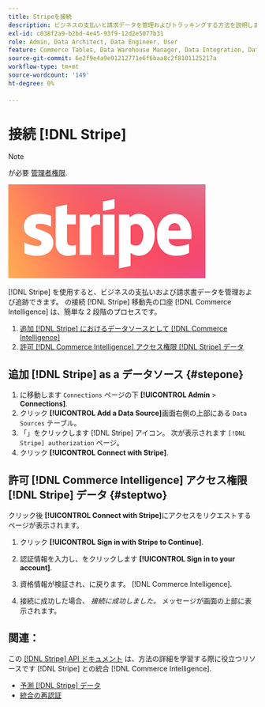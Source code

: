 ```yaml
---
title: Stripeを接続
description: ビジネスの支払いと請求データを管理およびトラッキングする方法を説明します。
exl-id: c038f2a9-b2bd-4e45-93f9-12d2e5077b31
role: Admin, Data Architect, Data Engineer, User
feature: Commerce Tables, Data Warehouse Manager, Data Integration, Data Import/Export
source-git-commit: 6e2f9e4a9e91212771e6f6baa8c2f8101125217a
workflow-type: tm+mt
source-wordcount: '149'
ht-degree: 0%

---
```


# 接続 [!DNL Stripe]

>[!NOTE]
>
>が必要 [管理者権限](../../../administrator/user-management/user-management.md).

![](../../../assets/stripe-logo.png)

[!DNL Stripe] を使用すると、ビジネスの支払いおよび請求書データを管理および追跡できます。 の接続 [!DNL Stripe] 移動先の口座 [!DNL Commerce Intelligence] は、簡単な 2 段階のプロセスです。

1. [追加 [!DNL Stripe] におけるデータソースとして [!DNL Commerce Intelligence]](#stepone)
1. [許可 [!DNL Commerce Intelligence] アクセス権限 [!DNL Stripe] データ](#steptwo)

## 追加 [!DNL Stripe] as a データソース {#stepone}

1. に移動します `Connections` ページの下 **[!UICONTROL Admin** > **Connections]**.
1. クリック **[!UICONTROL Add a Data Source]**&#x200B;画面右側の上部にある `Data Sources` テーブル。
1. 「」をクリックします [!DNL Stripe] アイコン。 次が表示されます `[!DNL Stripe] authorization` ページ。
1. クリック **[!UICONTROL Connect with Stripe]**.

## 許可 [!DNL Commerce Intelligence] アクセス権限 [!DNL Stripe] データ {#steptwo}

クリック後 **[!UICONTROL Connect with Stripe]**&#x200B;にアクセスをリクエストするページが表示されます。

1. クリック **[!UICONTROL Sign in with Stripe to Continue]**.

1. 認証情報を入力し、をクリックします **[!UICONTROL Sign in to your account]**.

1. 資格情報が検証され、に戻ります。 [!DNL Commerce Intelligence].

1. 接続に成功した場合、 *接続に成功しました。* メッセージが画面の上部に表示されます。

## 関連：

この [[!DNL Stripe] API ドキュメント](https://stripe.com/docs/api) は、方法の詳細を学習する際に役立つリソースです [!DNL Stripe] との統合 [!DNL Commerce Intelligence].

* [予測 [!DNL Stripe] データ](../integrations/stripe-data.md)
* [統合の再認証](https://experienceleague.adobe.com/docs/commerce-knowledge-base/kb/how-to/mbi-reauthenticating-integrations.html)
